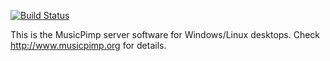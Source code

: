 [![Build Status](https://travis-ci.org/malliina/musicpimp.svg?branch=master)](https://travis-ci.org/malliina/musicpimp)

This is the MusicPimp server software for Windows/Linux desktops. Check http://www.musicpimp.org for details.
